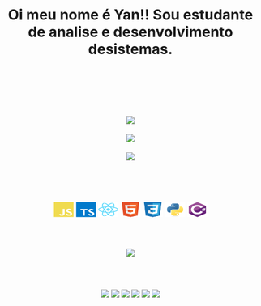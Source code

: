 <div align="center"> <h1>Oi meu nome é Yan!! Sou estudante de analise e desenvolvimento desistemas.</div>

  <br></br>

<!--
**YanMalaquias/YanMalaquias** is a ✨ _special_ ✨ repository because its `README.md` (this file) appears on your GitHub profile.

Here are some ideas to get you started:

- 🔭 I’m currently working on ...
- 🌱 I’m currently learning analise e desenvolvimento de sistemas...
- 👯 I’m looking to collaborate on ...
- 🤔 I’m looking for help with ...
- 💬 Ask me about ...
- 📫 How to reach me: ...
- 😄 Pronouns: ...
- ⚡ Fun fact: ...

--> 

<br></br>

<div align="center">
  <a href="https://github.com/YanMalaquias">
  <img height="400em" src="https://github-readme-stats.vercel.app/api?username=YanMalaquias&theme=vue-dark&hide_border=true"/></a>
  <br></br>
  <img align="center width=400em" src="https://github-readme-streak-stats.herokuapp.com/?user=YanMalaquias&theme=vue-dark&hide_border=true"/>
  <br></br>
  <img align="center width=400em" src="https://github-readme-stats.vercel.app/api/top-langs/?username=YanMalaquias&theme=vue-dark&hide_border=true"/>
</div>
<!-- Background -->

<!-- Introduction -->

<br></br>

<div align="center" style="display: inline_block"><br>
  <img align="center" alt="Yan-Js" height="30" width="40" src="https://raw.githubusercontent.com/devicons/devicon/master/icons/javascript/javascript-plain.svg">
  <img align="center" alt="Yan-Ts" height="30" width="40" src="https://raw.githubusercontent.com/devicons/devicon/master/icons/typescript/typescript-plain.svg">
  <img align="center" alt="Yan-React" height="30" width="40" src="https://raw.githubusercontent.com/devicons/devicon/master/icons/react/react-original.svg">
  <img align="center" alt="Yan-HTML" height="30" width="40" src="https://raw.githubusercontent.com/devicons/devicon/master/icons/html5/html5-original.svg">
  <img align="center" alt="Yan-CSS" height="30" width="40" src="https://raw.githubusercontent.com/devicons/devicon/master/icons/css3/css3-original.svg">
  <img align="center" alt="Yan-Python" height="30" width="40" src="https://raw.githubusercontent.com/devicons/devicon/master/icons/python/python-original.svg">
  <img align="center" alt="Yan-Csharp" height="30" width="40" src="https://raw.githubusercontent.com/devicons/devicon/master/icons/csharp/csharp-original.svg">
</div> 

<br></br>

<div align="center">
  <a href="https://github.com/YanMalaquias">
  <img height="180em" src="https://github-readme-stats.vercel.app/api/top-langs/?username=YanMalaquias&layout=compact&langs_count=7&theme=dracula"/></a>
</div>

<br></br>

<div align="center"> 
  <a href="https://www.youtube.com/channel/UC7FSt72YEGZb1w5GqQjlD9w" target="_blank"><img src="https://img.shields.io/badge/YouTube-FF0000?style=for-the-badge&logo=youtube&logoColor=white" target="_blank"></a>
  <a href="https://www.instagram.com/yan_gustf_malaquias/?hl=pt-br" target="_blank"><img src="https://img.shields.io/badge/-Instagram-%23E4405F?style=for-the-badge&logo=instagram&logoColor=white" target="_blank"></a>
 	<a href="" target="_blank"><img src="https://img.shields.io/badge/Twitch-9146FF?style=for-the-badge&logo=twitch&logoColor=white" target="_blank"></a>
 <a href="https://discord.com/channels/1144488489111535758/1144488490223017990" target="_blank"><img src="https://img.shields.io/badge/Discord-7289DA?style=for-the-badge&logo=discord&logoColor=white" target="_blank"></a> 
  <a href = "mailto:gustf1997@gmail.com"><img src="https://img.shields.io/badge/-Gmail-%23333?style=for-the-badge&logo=gmail&logoColor=white" target="_blank"></a>
  <a href="www.linkedin.com/in/yan-gustf-malaquias-da-silva-265773215/" target="_blank"><img src="https://img.shields.io/badge/-LinkedIn-%230077B5?style=for-the-badge&logo=linkedin&logoColor=white" target="_blank"></a> 
  
</div>
